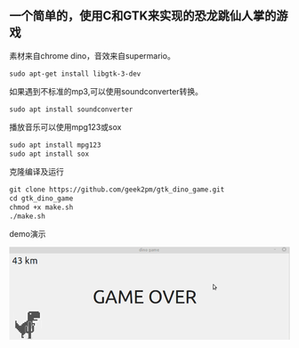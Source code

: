 ## 一个简单的，使用C和GTK来实现的恐龙跳仙人掌的游戏

素材来自chrome dino，音效来自supermario。

```
sudo apt-get install libgtk-3-dev
```

如果遇到不标准的mp3,可以使用soundconverter转换。
```
sudo apt install soundconverter
```

播放音乐可以使用mpg123或sox
```
sudo apt install mpg123
sudo apt install sox
```

克隆编译及运行
```
git clone https://github.com/geek2pm/gtk_dino_game.git
cd gtk_dino_game
chmod +x make.sh
./make.sh
```

demo演示

![](demo.gif)
